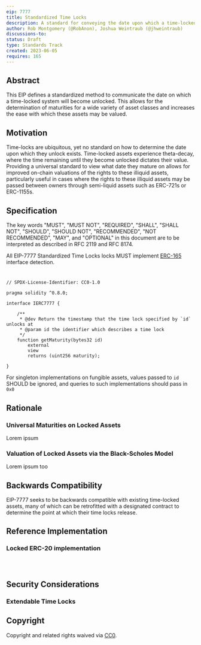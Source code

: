 ```yaml
---
eip: 7777
title: Standardized Time Locks
description: A standard for conveying the date upon which a time-locked system becomes unlocked
author: Rob Montgomery (@RobAnon), Joshua Weintraub (@jhweintraub)
discussions-to: 
status: Draft
type: Standards Track
created: 2023-06-05
requires: 165
---
```


## Abstract

This EIP defines a standardized method to communicate the date on which a time-locked system will become unlocked. This allows for the determination of maturities for a wide variety of asset classes and increases the ease with which these assets may be valued.

## Motivation

Time-locks are ubiquitous, yet no standard on how to determine the date upon which they unlock exists. Time-locked assets experience theta-decay, where the time remaining until they become unlocked dictates their value. Providing a universal standard to view what date they mature on allows for improved on-chain valuations of the rights to these illiquid assets, particularly useful in cases where the rights to these illiquid assets may be passed between owners through semi-liquid assets such as ERC-721s or ERC-1155s.  

## Specification

The key words "MUST", "MUST NOT", "REQUIRED", "SHALL", "SHALL NOT", "SHOULD", "SHOULD NOT", "RECOMMENDED", "NOT RECOMMENDED", "MAY", and "OPTIONAL" in this document are to be interpreted as described in RFC 2119 and RFC 8174.

All EIP-7777 Standardized Time Locks locks MUST implement [ERC-165](./eip-165.md) interface detection.


#
```solidity
// SPDX-License-Identifier: CC0-1.0

pragma solidity ^0.8.0;

interface IERC7777 {

    /**
     * @dev Return the timestamp that the time lock specified by `id` unlocks at
     * @param id the identifier which describes a time lock
     */
    function getMaturity(bytes32 id)
        external
        view
        returns (uint256 maturity);

}
```

For singleton implementations on fungible assets, values passed to `id` SHOULD be ignored, and queries to such implementations should pass in `0x0` 

## Rationale

### Universal Maturities on Locked Assets

Lorem ipsum

### Valuation of Locked Assets via the Black-Scholes Model

Lorem ipsum too

## Backwards Compatibility

EIP-7777 seeks to be backwards compatible with existing time-locked assets, many of which can be retrofitted with a designated contract to determine the point at which their time locks release. 

## Reference Implementation

### Locked ERC-20 implementation
```



```

## Security Considerations

### Extendable Time Locks


## Copyright

Copyright and related rights waived via [CC0](../LICENSE.md).
